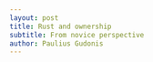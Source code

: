 ```yaml
---
layout: post
title: Rust and ownership
subtitle: From novice perspective
author: Paulius Gudonis
---
```


